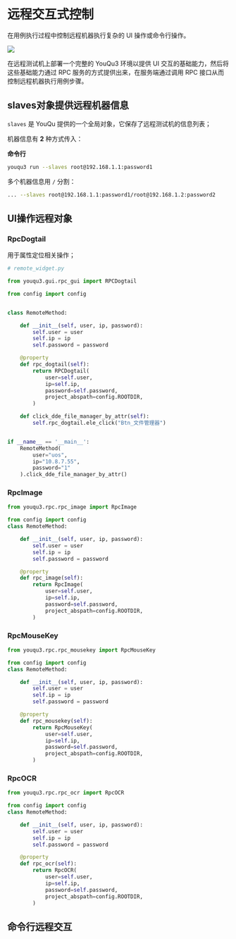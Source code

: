 # 远程交互式控制

在用例执行过程中控制远程机器执行复杂的 UI 操作或命令行操作。

![](/指南/与生俱来/remote_control.png)

在远程测试机上部署一个完整的 YouQu3 环境以提供 UI 交互的基础能力，然后将这些基础能力通过 RPC 服务的方式提供出来，在服务端通过调用 RPC 接口从而控制远程机器执行用例步骤。

## slaves对象提供远程机器信息

`slaves` 是 YouQu 提供的一个全局对象，它保存了远程测试机的信息列表；

机器信息有 **2** 种方式传入：

**命令行**

```bash
youqu3 run --slaves root@192.168.1.1:password1
```

多个机器信息用 `/` 分割：

```bash
... --slaves root@192.168.1.1:password1/root@192.168.1.2:password2
```

## UI操作远程对象

### RpcDogtail

用于属性定位相关操作；

```python
# remote_widget.py

from youqu3.gui.rpc_gui import RPCDogtail

from config import config


class RemoteMethod:

    def __init__(self, user, ip, password):
        self.user = user
        self.ip = ip
        self.password = password

    @property
    def rpc_dogtail(self):
        return RPCDogtail(
            user=self.user,
            ip=self.ip,
            password=self.password,
            project_abspath=config.ROOTDIR,
        )

    def click_dde_file_manager_by_attr(self):
        self.rpc_dogtail.ele_click("Btn_文件管理器")


if __name__ == '__main__':
    RemoteMethod(
        user="uos",
        ip="10.8.7.55",
        password="1"
    ).click_dde_file_manager_by_attr()
```

### RpcImage

```python
from youqu3.rpc.rpc_image import RpcImage

from config import config
class RemoteMethod:

    def __init__(self, user, ip, password):
        self.user = user
        self.ip = ip
        self.password = password

    @property
    def rpc_image(self):
        return RpcImage(
            user=self.user,
            ip=self.ip,
            password=self.password,
            project_abspath=config.ROOTDIR,
        )
```



### RpcMouseKey

```python
from youqu3.rpc.rpc_mousekey import RpcMouseKey

from config import config
class RemoteMethod:

    def __init__(self, user, ip, password):
        self.user = user
        self.ip = ip
        self.password = password

    @property
    def rpc_mousekey(self):
        return RpcMouseKey(
            user=self.user,
            ip=self.ip,
            password=self.password,
            project_abspath=config.ROOTDIR,
        )
```



### RpcOCR

```python
from youqu3.rpc.rpc_ocr import RpcOCR

from config import config
class RemoteMethod:

    def __init__(self, user, ip, password):
        self.user = user
        self.ip = ip
        self.password = password

    @property
    def rpc_ocr(self):
        return RpcOCR(
            user=self.user,
            ip=self.ip,
            password=self.password,
            project_abspath=config.ROOTDIR,
        )
```

## 命令行远程交互













